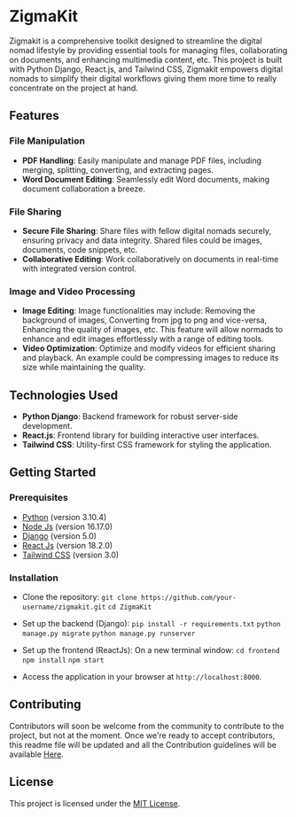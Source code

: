 # ZigmaKit
Zigmakit is a comprehensive toolkit designed to streamline the digital nomad lifestyle by providing essential tools for managing files, collaborating on documents, and enhancing multimedia content, etc. This project is built with Python Django, React.js, and Tailwind CSS, Zigmakit empowers digital nomads to simplify their digital workflows giving them more time to really concentrate on the project at hand.


## Features

### File Manipulation

- **PDF Handling**: Easily manipulate and manage PDF files, including merging, splitting, converting, and extracting pages.
- **Word Document Editing**: Seamlessly edit Word documents, making document collaboration a breeze.

### File Sharing
- **Secure File Sharing**: Share files with fellow digital nomads securely, ensuring privacy and data integrity. Shared files could be images, documents, code snippets, etc.
- **Collaborative Editing**: Work collaboratively on documents in real-time with integrated version control.

### Image and Video Processing
- **Image Editing**: Image functionalities may include: Removing the background of images, Converting from jpg to png and vice-versa, Enhancing the quality of images, etc. This feature will allow normads to enhance and edit images effortlessly with a range of editing tools.
- **Video Optimization**: Optimize and modify videos for efficient sharing and playback. An example could be compressing images to reduce its size while maintaining the quality.


## Technologies Used

- **Python Django**: Backend framework for robust server-side development.
- **React.js**: Frontend library for building interactive user interfaces.
- **Tailwind CSS**: Utility-first CSS framework for styling the application.


## Getting Started

### Prerequisites

- [Python](https://www.python.org) (version 3.10.4)
- [Node Js](https://nodejs.org) (version 16.17.0)
- [Django](https://djangoproject.com) (version 5.0)
- [React Js](https://reactjs.org) (version 18.2.0)
- [Tailwind CSS](https://tailwindcss.com) (version 3.0)

### Installation

* Clone the repository:
`git clone https://github.com/your-username/zigmakit.git`
`cd ZigmaKit`

* Set up the backend (Django):
`pip install -r requirements.txt`
`python manage.py migrate`
`python manage.py runserver`

* Set up the frontend (ReactJs):
On a new terminal window:
`cd frontend`
`npm install`
`npm start`

* Access the application in your browser at `http://localhost:8000`.


## Contributing

Contributors will soon be welcome from the community to contribute to the project, but not at the moment. Once we're ready to accept contributors, this readme file will be updated and all the Contribution guidelines will be available [Here](https://github.com/NsikanPatrick/ZigmaKit/CONTRIBUTING.md).


## License

This project is licensed under the [MIT License](https://github.com/NsikanPatrick/ZigmaKit/LICENSE).


<!-- ## Acknowledgments

* Special thanks to the [contributors](https://github.com/NsikanPatrick/ZigmaKit/CONTRIBUTORS.md) who have dedicated their time and effort to improve Zigmakit. -->
